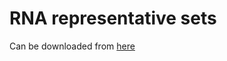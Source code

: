 # RNA representative sets
Can be downloaded from [here](http://rna.bgsu.edu/rna3dhub/nrlist/release/3.145)
